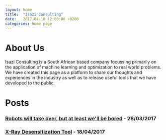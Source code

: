 ```yaml
---
layout: home
title:  "Isazi Consulting"
date:   2017-04-18 12:00:00 +0200
categories: home page
---
```


# About Us

Isazi Consulting is a South African based company focussing primarily on the application of machine learning and optimization to real world problems. We have created this page as a platform to share our thoughts and experiences in the industry as well as to release useful tools that we have developed to the public.

# Posts

### [Robots will take over, but at least we'll be bored]() - 28/03/2017

### [X-Ray Desensitization Tool]() - 18/04/2017